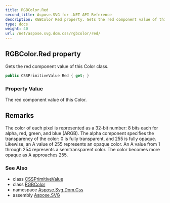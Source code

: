 ```yaml
---
title: RGBColor.Red
second_title: Aspose.SVG for .NET API Reference
description: RGBColor Red property. Gets the red component value of this Color class
type: docs
weight: 40
url: /net/aspose.svg.dom.css/rgbcolor/red/
---
```

## RGBColor.Red property

Gets the red component value of this Color class.

```csharp
public CSSPrimitiveValue Red { get; }
```

### Property Value

The red component value of this Color.

## Remarks

The color of each pixel is represented as a 32-bit number: 8 bits each for alpha, red, green, and blue (ARGB). The alpha component specifies the transparency of the color: 0 is fully transparent, and 255 is fully opaque. Likewise, an A value of 255 represents an opaque color. An A value from 1 through 254 represents a semitransparent color. The color becomes more opaque as A approaches 255.

### See Also

* class [CSSPrimitiveValue](../../cssprimitivevalue/)
* class [RGBColor](../)
* namespace [Aspose.Svg.Dom.Css](../../../aspose.svg.dom.css/)
* assembly [Aspose.SVG](../../../)
